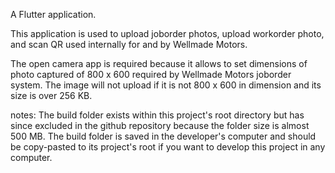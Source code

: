 A Flutter application.

This application is used to upload joborder photos, upload workorder photo,
and scan QR used internally for and by Wellmade Motors.

The open camera app is required because it allows to set dimensions of photo
captured of 800 x 600 required by Wellmade Motors joborder system. The image
will not upload if it is not 800 x 600 in dimension and its size is over 256 KB.

notes:
The build folder exists within this project's root directory but has since excluded
in the github repository because the folder size is almost 500 MB. The build folder
is saved in the developer's computer and should be copy-pasted to its project's root
if you want to develop this project in any computer.